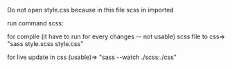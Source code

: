 Do not open style.css because in this file scss in imported

run command scss:

for compile (it have to run for every changes -- not usable) scss file to css=> "sass style.scss style.css" 

for live update in css (usable)=> "sass --watch ./scss:./css"

